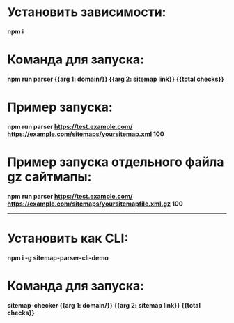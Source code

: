 # Установить зависимости: 
__npm i__
# Команда для запуска: 
__npm run parser {{arg 1: domain/}} {{arg 2: sitemap link}} {{total checks}}__
# Пример запуска: 
__npm run parser https://test.example.com/ https://example.com/sitemaps/yoursitemap.xml 100__
# Пример запуска отдельного файла gz сайтмапы:
__npm run parser https://test.example.com/ https://example.com/sitemaps/yoursitemapfile.xml.gz 100__

-----
# Установить как CLI: 
__npm i -g sitemap-parser-cli-demo__

# Команда для запуска: 
__sitemap-checker {{arg 1: domain/}} {{arg 2: sitemap link}} {{total checks}}__
